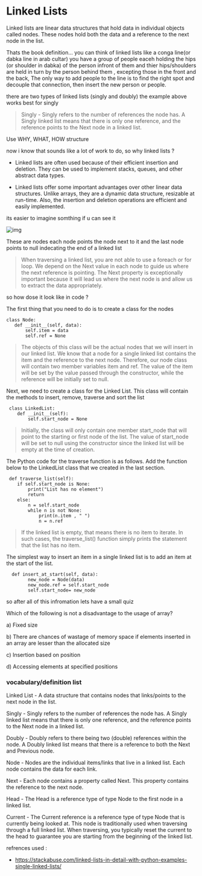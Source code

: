 # Linked Lists
Linked lists are linear data structures that hold data in individual objects called nodes. These nodes hold both the data and a reference to the next node in the list.

Thats the book definition...
you can think of linked lists like a conga line(or dabka line in arab cultar) you have a group of people eaceh holding the hips (or shoulder in dabka) of the person infront of them and thier hips/shoulders are held in turn by the person behind them , excepting those in the front and the back, The only way to add people to the line is to find the right spot and decouple that connection, then insert the new person or people.

there are two types of linked lists (singly and doubly) the example above works best for singly 

> Singly - Singly refers to the number of references the node has. A Singly linked list means that there is only one reference, and the reference points to the Next node in a linked list.


Use WHY, WHAT, HOW structure

now i know that sounds like a lot of work to do, so why linked lists ? 
* Linked lists are often used because of their efficient insertion and deletion. They can be used to implement stacks, queues, and other abstract data types.

* Linked lists offer some important advantages over other linear data structures. Unlike arrays, they are a dynamic data structure, resizable at run-time. Also, the insertion and deletion operations are efficient and easily implemented.

its easier to imagine somthing if u can see it 

![img](https://ds055uzetaobb.cloudfront.net/brioche/uploads/flBSdh8yaU-linkedlist.png?width=1500)

These are nodes each node points the node next to it and the last node points to null indecating the end of a linked list 

>When traversing a linked list, you are not able to use a foreach or for loop. We depend on the Next value in each node to guide us where the next reference is pointing. The Next property is exceptionally important because it will lead us where the next node is and allow us to extract the data appropriately.

so how dose it look like in code ? 

The first thing that you need to do is to create a class for the nodes

 ``` 
 class Node:
    def __init__(self, data):
        self.item = data
        self.ref = None

```

>The objects of this class will be the actual nodes that we will insert in our linked list. We know that a node for a single linked list contains the item and the reference to the next node. Therefore, our node class will contain two member variables item and ref. The value of the item will be set by the value passed through the constructor, while the reference will be initially set to null.

Next, we need to create a class for the Linked List. This class will contain the methods to insert, remove, traverse and sort the list

``` 
 class LinkedList:
    def __init__(self):
        self.start_node = None
```
>Initially, the class will only contain one member start_node that will point to the starting or first node of the list. The value of start_node will be set to null using the constructor since the linked list will be empty at the time of creation. 


The Python code for the traverse function is as follows. Add the function below to the LinkedList class that we created in the last section.

```
 def traverse_list(self):
    if self.start_node is None:
        print("List has no element")
        return
    else:
        n = self.start_node
        while n is not None:
            print(n.item , " ")
            n = n.ref
``` 
>If the linked list is empty, that means there is no item to iterate. In such cases, the traverse_list() function simply prints the statement that the list has no item.


The simplest way to insert an item in a single linked list is to add an item at the start of the list.

``` 
  def insert_at_start(self, data):
        new_node = Node(data)
        new_node.ref = self.start_node
        self.start_node= new_node
```


so after all of this infromation lets have a small quiz 

Which of the following is not a disadvantage to the usage of array?

a) Fixed size

b) There are chances of wastage of memory space 
if elements inserted in an array are lesser than the allocated size

c) Insertion based on position

d) Accessing elements at specified positions



### vocabulary/definition list 
Linked List - A data structure that contains nodes that links/points to the next node in the list.

Singly - Singly refers to the number of references the node has. A Singly linked list means that there is only one reference, and the reference points to the Next node in a linked list.

Doubly - Doubly refers to there being two (double) references within the node. A Doubly linked list means that there is a reference to both the Next and Previous node.

Node - Nodes are the individual items/links that live in a linked list. Each node contains the data for each link.

Next - Each node contains a property called Next. This property contains the reference to the next node.

Head - The Head is a reference type of type Node to the first node in a linked list.

Current - The Current reference is a reference type of type Node that is currently being looked at. This node is traditionally used when traversing through a full linked list. When traversing, you typically reset the current to the head to guarantee you are starting from the beginning of the linked list.











refrences used :
* https://stackabuse.com/linked-lists-in-detail-with-python-examples-single-linked-lists/
